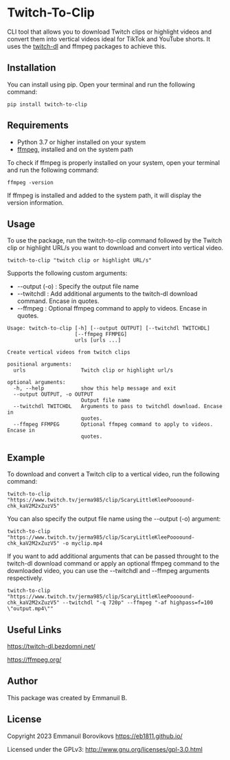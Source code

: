 Twitch-To-Clip
=================

CLI tool that allows you to download Twitch clips or highlight videos and convert them into vertical videos ideal for TikTok and YouTube shorts.
It uses the [twitch-dl](https://github.com/ihabunek/twitch-dl ) and ffmpeg packages to achieve this.

Installation
---------

You can install using pip. Open your terminal and run the following command:

```shell
pip install twitch-to-clip
```

Requirements
---------
- Python 3.7 or higher installed on your system
- [ffmpeg](https://ffmpeg.org/download.html), installed and on the system path

To check if ffmpeg is properly installed on your system, open your terminal and run the following command:
```shell
ffmpeg -version
```
If ffmpeg is installed and added to the system path, it will display the version information.

Usage
---------

To use the package, run the twitch-to-clip command followed by the Twitch clip or highlight URL/s you want to download and convert into vertical video.

```shell
twitch-to-clip "twitch clip or highlight URL/s"
```

Supports the following custom arguments:

- --output (-o) : Specify the output file name
- --twitchdl : Add additional arguments to the twitch-dl download command. Encase in quotes.
- --ffmpeg : Optional ffmpeg command to apply to videos. Encase in quotes.

```shell
Usage: twitch-to-clip [-h] [--output OUTPUT] [--twitchdl TWITCHDL]
                      [--ffmpeg FFMPEG]
                      urls [urls ...]

Create vertical videos from twitch clips

positional arguments:
  urls                  Twitch clip or highlight url/s

optional arguments:
  -h, --help            show this help message and exit
  --output OUTPUT, -o OUTPUT
                        Output file name
  --twitchdl TWITCHDL   Arguments to pass to twitchdl download. Encase in
                        quotes.
  --ffmpeg FFMPEG       Optional ffmpeg command to apply to videos. Encase in
                        quotes.
```


Example
---------
To download and convert a Twitch clip to a vertical video, run the following command:

```shell
twitch-to-clip "https://www.twitch.tv/jerma985/clip/ScaryLittleKleePoooound-chk_kaV2M2xZuzV5"
```

You can also specify the output file name using the --output (-o) argument:

```shell
twitch-to-clip "https://www.twitch.tv/jerma985/clip/ScaryLittleKleePoooound-chk_kaV2M2xZuzV5" -o myclip.mp4
```

If you want to add additional arguments that can be passed throught to the twitch-dl download command or apply an optional ffmpeg command to the downloaded video, you can use the --twitchdl and --ffmpeg arguments respectively.

```shell
twitch-to-clip "https://www.twitch.tv/jerma985/clip/ScaryLittleKleePoooound-chk_kaV2M2xZuzV5" --twitchdl "-q 720p" --ffmpeg "-af highpass=f=100 \"output.mp4\""
```

Useful Links
-------
https://twitch-dl.bezdomni.net/

https://ffmpeg.org/

Author
-------
This package was created by Emmanuil B.

License
-------
Copyright 2023 Emmanuil Borovikovs <https://eb1811.github.io/>

Licensed under the GPLv3: http://www.gnu.org/licenses/gpl-3.0.html